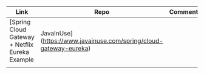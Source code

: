 

| Link | Repo | Comment |
| ---- | ---- | ------- |
| [Spring Cloud Gateway + Netflix Eureka Example | JavaInUse](https://www.javainuse.com/spring/cloud-gateway-eureka)     |      |         |
|      |      |         |